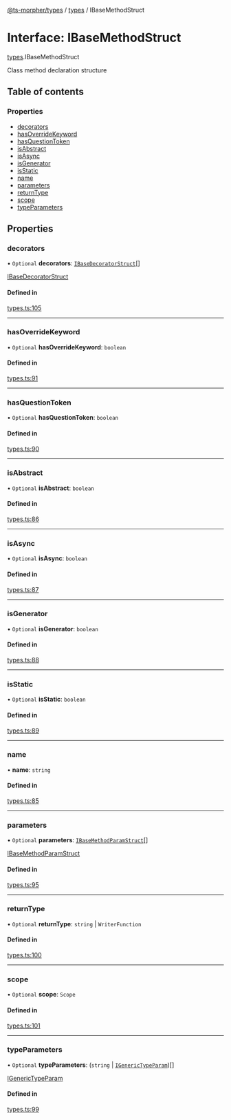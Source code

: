 [@ts-morpher/types](../README.md) / [types](../modules/types.md) / IBaseMethodStruct

# Interface: IBaseMethodStruct

[types](../modules/types.md).IBaseMethodStruct

Class method declaration structure

## Table of contents

### Properties

- [decorators](types.IBaseMethodStruct.md#decorators)
- [hasOverrideKeyword](types.IBaseMethodStruct.md#hasoverridekeyword)
- [hasQuestionToken](types.IBaseMethodStruct.md#hasquestiontoken)
- [isAbstract](types.IBaseMethodStruct.md#isabstract)
- [isAsync](types.IBaseMethodStruct.md#isasync)
- [isGenerator](types.IBaseMethodStruct.md#isgenerator)
- [isStatic](types.IBaseMethodStruct.md#isstatic)
- [name](types.IBaseMethodStruct.md#name)
- [parameters](types.IBaseMethodStruct.md#parameters)
- [returnType](types.IBaseMethodStruct.md#returntype)
- [scope](types.IBaseMethodStruct.md#scope)
- [typeParameters](types.IBaseMethodStruct.md#typeparameters)

## Properties

### decorators

• `Optional` **decorators**: [`IBaseDecoratorStruct`](types.IBaseDecoratorStruct.md)[]

[IBaseDecoratorStruct](types.IBaseDecoratorStruct.md)

#### Defined in

[types.ts:105](https://github.com/linbudu599/morpher/blob/387f7fa/packages/types/src/types.ts#L105)

___

### hasOverrideKeyword

• `Optional` **hasOverrideKeyword**: `boolean`

#### Defined in

[types.ts:91](https://github.com/linbudu599/morpher/blob/387f7fa/packages/types/src/types.ts#L91)

___

### hasQuestionToken

• `Optional` **hasQuestionToken**: `boolean`

#### Defined in

[types.ts:90](https://github.com/linbudu599/morpher/blob/387f7fa/packages/types/src/types.ts#L90)

___

### isAbstract

• `Optional` **isAbstract**: `boolean`

#### Defined in

[types.ts:86](https://github.com/linbudu599/morpher/blob/387f7fa/packages/types/src/types.ts#L86)

___

### isAsync

• `Optional` **isAsync**: `boolean`

#### Defined in

[types.ts:87](https://github.com/linbudu599/morpher/blob/387f7fa/packages/types/src/types.ts#L87)

___

### isGenerator

• `Optional` **isGenerator**: `boolean`

#### Defined in

[types.ts:88](https://github.com/linbudu599/morpher/blob/387f7fa/packages/types/src/types.ts#L88)

___

### isStatic

• `Optional` **isStatic**: `boolean`

#### Defined in

[types.ts:89](https://github.com/linbudu599/morpher/blob/387f7fa/packages/types/src/types.ts#L89)

___

### name

• **name**: `string`

#### Defined in

[types.ts:85](https://github.com/linbudu599/morpher/blob/387f7fa/packages/types/src/types.ts#L85)

___

### parameters

• `Optional` **parameters**: [`IBaseMethodParamStruct`](types.IBaseMethodParamStruct.md)[]

[IBaseMethodParamStruct](types.IBaseMethodParamStruct.md)

#### Defined in

[types.ts:95](https://github.com/linbudu599/morpher/blob/387f7fa/packages/types/src/types.ts#L95)

___

### returnType

• `Optional` **returnType**: `string` \| `WriterFunction`

#### Defined in

[types.ts:100](https://github.com/linbudu599/morpher/blob/387f7fa/packages/types/src/types.ts#L100)

___

### scope

• `Optional` **scope**: `Scope`

#### Defined in

[types.ts:101](https://github.com/linbudu599/morpher/blob/387f7fa/packages/types/src/types.ts#L101)

___

### typeParameters

• `Optional` **typeParameters**: (`string` \| [`IGenericTypeParam`](types.IGenericTypeParam.md))[]

[IGenericTypeParam](types.IGenericTypeParam.md)

#### Defined in

[types.ts:99](https://github.com/linbudu599/morpher/blob/387f7fa/packages/types/src/types.ts#L99)
